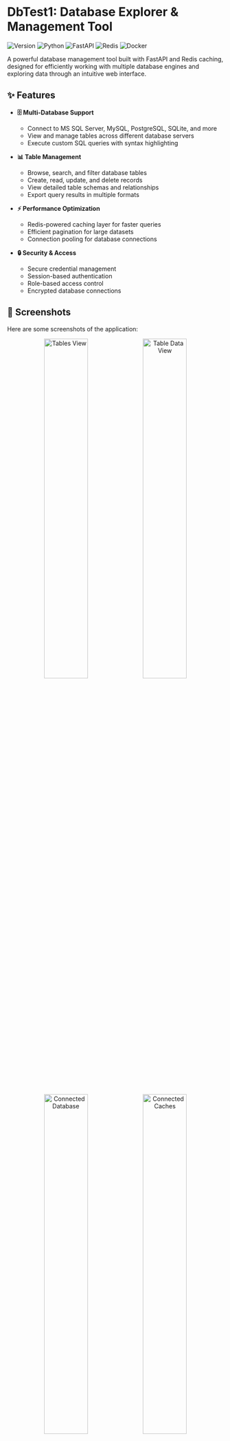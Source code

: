 # DbTest1: Database Explorer & Management Tool

![Version](https://img.shields.io/badge/version-1.0.0-blue)
![Python](https://img.shields.io/badge/Python-3.11-blue)
![FastAPI](https://img.shields.io/badge/FastAPI-Latest-green)
![Redis](https://img.shields.io/badge/Redis-7.0-red)
![Docker](https://img.shields.io/badge/Docker-Ready-blue)

A powerful database management tool built with FastAPI and Redis caching, designed for efficiently working with multiple database engines and exploring data through an intuitive web interface.

## ✨ Features

- **🗄️ Multi-Database Support**
  - Connect to MS SQL Server, MySQL, PostgreSQL, SQLite, and more
  - View and manage tables across different database servers
  - Execute custom SQL queries with syntax highlighting

- **📊 Table Management**
  - Browse, search, and filter database tables
  - Create, read, update, and delete records
  - View detailed table schemas and relationships
  - Export query results in multiple formats

- **⚡ Performance Optimization**
  - Redis-powered caching layer for faster queries
  - Efficient pagination for large datasets
  - Connection pooling for database connections

- **🔒 Security & Access**
  - Secure credential management
  - Session-based authentication
  - Role-based access control
  - Encrypted database connections

## 📸 Screenshots

Here are some screenshots of the application:

<div align="center">
  <img src="project_images/dbtables.png" alt="Tables View" width="45%">
  <img src="project_images/tabledata.png" alt="Table Data View" width="45%">
</div>

<div align="center">
  <img src="project_images/connecteddb.png" alt="Connected Database" width="45%">
  <img src="project_images/connectedcaches.png" alt="Connected Caches" width="45%">
</div>

*Note: Replace the `src` attributes with the actual paths to your screenshot images.*

## 🧑‍🏫 User Guide

### 1. Connecting to a Database

1.  Click the "Database" button in the top right corner.
    ![Connection Button](project_images/connecteddb.png)
    *Replace with an image of the connection button.*

2.  Select the database type and enter the connection details.
    ![Connection Modal](project_images/unconnectdb.png)
    *Replace with an image of the connection modal.*

3.  Click "Connect".

### 2. Exploring Tables

1.  Once connected, the list of tables will appear on the left.
    ![Tables List](project_images/dbtables.png)
    *Replace with an image of the tables list.*

2.  Click a table name to view its data.

### 3. Viewing and Editing Data

1.  The table data will be displayed in a grid.
    ![Table Data](project_images/tabledata.png)
    *Replace with an image of the table data view.*

2.  Double-click a cell to edit its value.

3.  Click the "Add" button to add a new record.

### 4. Monitoring Cache

1.  Click the "Cache" button in the top right corner.
    ![Cache Button](project_images/unconnect_caches.png)
    *Replace with an image of the cache button.*

2.  View the cache status and breakdown.
    ![Cache Monitor](project_images/connectedcaches.png)
    *Replace with an image of the cache monitor.*

## 💻 Tech Stack

- **Backend**: FastAPI
- **Caching**: Redis
- **Database Drivers**: MSSQL, MySQL, PostgreSQL connectors
- **Frontend**: Bootstrap UI, JavaScript
- **Containerization**: Docker & Docker Compose

## ⚙️ Installation

### Option 1: Local Development

1. **Clone the repository:**
   ```bash
   git clone https://github.com/yourusername/DbTest1.git
   cd DbTest1
   ```

2. **Set up virtual environment:**
   ```bash
   python -m venv myEnv
   source myEnv/bin/activate  # On Windows: myEnv\Scripts\activate
   ```

3. **Install dependencies:**
   ```bash
   pip install -r requirements.txt
   ```

4. **Configure environment:**
   ```bash
   cp .env1.example .env1
   # Edit .env1 with your database credentials
   ```

5. **Start Redis:**
   ```bash
   redis-server
   ```

6. **Run the application:**
   ```bash
   uvicorn app.main:app --reload --port 8000
   ```

7. **Access the app:**
   Open `http://localhost:8000` in your web browser.

### Option 2: Docker Deployment

1. **Clone the repository:**
   ```bash
   git clone https://github.com/yourusername/DbTest1.git
   cd DbTest1
   ```

2. **Configure environment:**
   ```bash
   cp .env1.example .env1
   # Edit .env1 with your database credentials
   ```

3. **Start with Docker Compose:**
   ```bash
   docker-compose up -d
   ```

4. **Access the application:**
   Open `http://localhost:8000` in your web browser.

## 🌐 Configuration

Edit the `.env1` file with your specific configuration:

```
# Database Connection Parameters
DB_SERVER="your-db-server"
DB_DATABASE="your-database"
DB_USER="your-username"
DB_PASSWORD="your-password"
DB_PORT=1433

# Redis Configuration
REDIS_HOST=localhost  # Use 'redis' for Docker
REDIS_PORT=6379
REDIS_DB=0
REDIS_PASSWORD=
REDIS_TTL=3600  # Cache TTL in seconds

# Application Settings
DEBUG=True
LOG_LEVEL=INFO
```

## 📁 Project Structure

```
DbTest1/
├── app/
│   ├── main.py              # Application entry point
│   ├── db/                  # Database connections
│   │   ├── database.py      # Connection management
│   │   ├── redis_caches.py  # Redis caching
│   │   └── dbDriver/        # Database connectors
│   ├── model/               # Data models
│   ├── routers/             # API routes
│   ├── static/              # Static assets
│   └── templates/           # HTML templates
├── docker-compose.yml       # Docker configuration
├── Dockerfile               # Docker image definition
├── requirements.txt         # Dependencies
└── .env1                    # Environment variables
```

## 🔍 API Endpoints

| Endpoint | Method | Description |
|----------|--------|-------------|
| `/api/tables` | GET | List all tables |
| `/api/tables/{table_name}` | GET | Get table details |
| `/api/tables/{table_name}/count` | GET | Get record count |
| `/api/tables/{table_name}/records` | GET | Get paginated records |
| `/api/tables/{table_name}/schema` | GET | Get table schema |
| `/api/tables/{table_name}/records` | POST | Create record |
| `/api/tables/{table_name}/records/{id}` | GET | Get record by ID |
| `/api/tables/{table_name}/records/{id}` | PUT | Update record |
| `/api/tables/{table_name}/records/{id}` | DELETE | Delete record |
| `/docs` | GET | API documentation |

## 🐳 Docker Commands

```bash
# Start services
docker-compose up -d

# View logs
docker-compose logs -f

# Rebuild after changes
docker-compose up -d --build

# Stop services
docker-compose down
```

## 🌐 External Access (Optional)

To expose your local instance using localtunnel:

```bash
# Install localtunnel
npm install -g localtunnel

# Start tunnel
lt --port 8000 --subdomain dbtest1 --password "YourSecurePassword"
```

## 📦 Requirements

```
fastapi==0.104.1
uvicorn==0.23.2
python-multipart==0.0.6
pymssql==2.2.7
redis==4.5.5
python-dotenv==1.0.0
jinja2==3.1.2
aiofiles==23.1.0
```

## 🛠️ Troubleshooting

**Database Connection Issues**
- Check credentials in `.env1` file
- Verify network connectivity to database server
- Ensure proper database drivers are installed

**Redis Connection Issues**
- Check if Redis server is running
- Verify Redis connection parameters
- Test connection with `redis-cli ping`

**Docker Issues**
- Check if ports are already in use
- Verify Docker daemon is running
- Check container logs with `docker-compose logs`

## 🤝 Contributing

1. Fork the repository
2. Create your feature branch (`git checkout -b feature/AmazingFeature`)
3. Commit your changes (`git commit -m 'Add some AmazingFeature'`)
4. Push to the branch (`git push origin feature/AmazingFeature`)
5. Open a Pull Request

## 📄 License

This project is licensed under the MIT License - see the LICENSE file for details.

## 📞 Support

For support, please open an issue in the GitHub repository or contact the development team.
